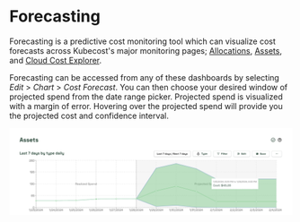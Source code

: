 # Forecasting

Forecasting is a predictive cost monitoring tool which can visualize cost forecasts across Kubecost's major monitoring pages; [Allocations](cost-allocation/README.md), [Assets](assets.md), and [Cloud Cost Explorer](cloud-costs-explorer.md).

Forecasting can be accessed from any of these dashboards by selecting *Edit* > *Chart* > *Cost Forecast*. You can then choose your desired window of projected spend from the date range picker. Projected spend is visualized with a margin of error. Hovering over the projected spend will provide you the projected cost and confidence interval.

![Forecasting](/images/forecasting.png)
